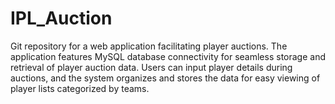 # IPL_Auction
Git repository for a web application facilitating player auctions. The application features MySQL database connectivity for seamless storage and retrieval of player auction data. Users can input player details during auctions, and the system organizes and stores the data for easy viewing of player lists categorized by teams.
